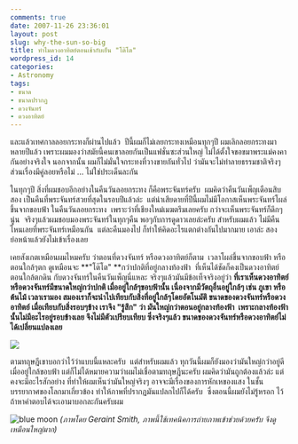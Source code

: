 ```yaml
---
comments: true
date: 2007-11-26 23:36:01
layout: post
slug: why-the-sun-so-big
title: ทำไมดวงอาทิตย์ตอนเช้ากับเย็น "โต๊โต"
wordpress_id: 14
categories:
- Astronomy
tags:
- ขนาด
- ขนาดปรากฏ
- ดวงจันทร์
- ดวงอาทิตย์
---
```


และแล้วเทศกาลลอยกระทงก็ผ่านไปแล้ว  ปีนี้ผมก็ไม่เลยกระทงเหมือนทุกๆปี ผมเลิกลอยกระทงมาหลายปีแล้ว เพราะผมมองว่าสมัยนี้คนเขาลอยกันเป็นแฟชั่นซะส่วนใหญ่ ไม่ได้ตั้งใจขอขมาพระแม่คงคากันอย่างจริงใจ นอกจากนั้น ผมก็ไม่มั่นใจกระทงที่วางขายกันทั่วไป ว่ามันจะไม่ทำลายธรรมชาติจริงๆ ส่วนเรื่องมีคู่ลอยหรือไม่ ... ไม่ใช่ประเด็นละกัน

ในทุกๆปี สิ่งที่ผมชอบอีกอย่างในคืนวันลอยกระทง ก็คือพระจันทร์ครับ  ผมคิดว่าคืนวันเพ็ญเดือนสิบสอง เป็นคืนที่พระจันทร์สวยที่สุดในรอบปีแล้วล่ะ  แต่น่าเสียดายที่ปีนี้ผมไม่มีโอกาสเห็นพระจันทร์โผล่ขึ้นจากขอบฟ้า ในคืนวันลอยกระทง  เพราะว่าที่เชียงใหม่เมฆตรึมเลยครับ กว่าจะเห็นพระจันทร์ก็ดึกๆนู่น  จริงๆแล้วผมชอบมองพระจันทร์ในทุกๆคืน พอๆกับการดูดาวเลยล่ะครับ สำหรับผมแล้ว ไม่มีคืนไหนเลยที่พระจันทร์เหมือนกัน  แต่ละคืนมองไป ก็ทำให้คิดอะไรแตกต่างกันไปมากมาย เอาล่ะ สองย่อหน้าแล้วยังไม่เข้าเรื่องเลย

เคยสังเกตเหมือนผมไหมครับ ว่าตอนที่ดวงจันทร์ หรือดวงอาทิตย์ก็ตาม  เวลาโผล่ขึ้นจากขอบฟ้า หรือตอนใกล้ๆตก ดูเหมือนจะ **"โต๊โต" **กว่าปกติที่อยู่กลางท้องฟ้า  ที่เห็นได้ชัดก็คงเป็นดวงอาทิตย์ตอนใกล้ตกดิน กับดวงจันทร์ในคืนวันเพ็ญนี่แหละ จริงๆแล้วมันมีข้อเท็จจริงอยู่ว่า **ที่เราเห็นดวงอาทิตย์หรือดวงจันทร์มีขนาดใหญ่กว่าปกติ เมื่ออยู่ใกล้ๆขอบฟ้านั้น เนื่องจากมีวัตถุอื่นอยู่ใกล้ๆ เช่น ภูเขา หรือต้นไม้ เวลาเรามอง สมองเราก็จะนำไปเทียบกับสิ่งที่อยู่ใกล้ๆโดยอัตโนมัติ ขนาดของดวงจันทร์หรือดวงอาทิตย์ เมื่อเทียบกับสิ่งรอบๆข้าง เราจึง "รู้สึก" ว่า มันใหญ่กว่าตอนอยู่กลางท้องฟ้า  เพราะกลางท้องฟ้านั้นไม่มีอะไรอยู่รอบข้างเลย จึงไม่มีตัวเปรียบเทียบ ซึ่งจริงๆแล้ว ขนาดของดวงจันทร์หรือดวงอาทิตย์ไม่ได้เปลี่ยนแปลงเลย**

[![](http://files.armno.in.th/uploads/2007/11/3677581820_7363c425a4_z.jpg)](http://files.armno.in.th/uploads/2007/11/3677581820_7363c425a4_z.jpg)

ตามทฤษฎีเขาบอกว่าไว้ว่าแบบนี้แหละครับ  แต่สำหรับผมแล้ว ทุกวันนี้ผมก็ยังมองว่ามันใหญ่กว่าอยู่ดี เมื่ออยู่ใกล้ขอบฟ้า แต่ก็ไม่ได้หมายความว่าผมไม่เชื่อตามทฤษฎีนะครับ ผมคิดว่ามันถูกต้องแล้วล่ะ แต่คงจะมีอะไรสักอย่าง ที่ทำให้ผมเห็นว่ามันใหญ่จริงๆ อาจจะมีเรื่องของการหักเหของแสง ในชั้นบรรยากาศของโลกมาเกี่ยวข้อง ทำให้ภาพที่ปรากฏมันแปลกไปก็ได้ครับ  ซึ่งตอนนี้ผมยังไม่รู้หรอก ไว้ถ้าหาคำตอบได้จะเอามาบอกละกันครับผม


![blue moon](http://www.geraintsmith.com/potd/images29/blue_moon1_4826.jpg)
_(ภาพโดย Geraint Smith, ภาพนี้ใช้เทคนิคการถ่ายภาพเข้าช่วยด้วยครับ จึงดูเหมือนใหญ่มาก)_
